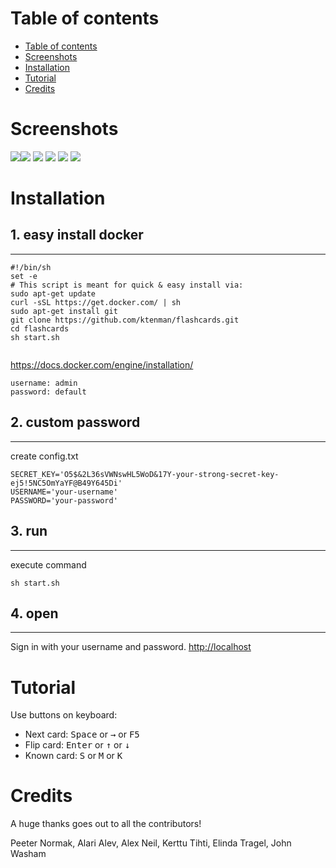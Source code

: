 Table of contents
=================

  * [Table of contents](#table-of-contents)
  * [Screenshots](#screenshots)
  * [Installation](#installation)
  * [Tutorial](#tutorial)
  * [Credits](#credits)
    
Screenshots
===========
![](https://github.com/ktenman/flashcards/blob/master/screenshots/6d9215e6a27f.png?raw=true)![](https://github.com/ktenman/flashcards/blob/master/screenshots/30c53c9b970e.png?raw=true)
![](https://github.com/ktenman/flashcards/blob/master/screenshots/871a34544d02.png?raw=true)
![](https://github.com/ktenman/flashcards/blob/master/screenshots/966a38d713fa.png?raw=true)
![](http://s020.radikal.ru/i720/1701/52/871a34544d02.png)
![](http://s015.radikal.ru/i330/1701/fd/9a485e5426be.png)

Installation
============

## 1. easy install docker
-------------------
```
#!/bin/sh
set -e
# This script is meant for quick & easy install via:
sudo apt-get update
curl -sSL https://get.docker.com/ | sh
sudo apt-get install git
git clone https://github.com/ktenman/flashcards.git
cd flashcards
sh start.sh


```
https://docs.docker.com/engine/installation/
```
username: admin
password: default
```

## 2. custom password
---------------------
create config.txt
```
SECRET_KEY='O5$&2L36sVWNswHL5WoD&17Y-your-strong-secret-key-ej5!5NC5OmYaYF@B49Y645Di'
USERNAME='your-username'
PASSWORD='your-password'
```
## 3. run
--------
execute command
```
sh start.sh
```
## 4. open
---------
Sign in with your username and password.
[http://localhost](http://localhost)

Tutorial
========
Use buttons on keyboard:
* Next card: <kbd>Space</kbd> or <kbd>&rarr;</kbd> or <kbd>F5</kbd>
* Flip card: <kbd>Enter</kbd> or <kbd>	&#x2191;</kbd> or <kbd>&#x2193;</kbd>
* Known card: <kbd>S</kbd> or <kbd>M</kbd> or <kbd>K</kbd>

Credits
=======
A huge thanks goes out to all the contributors!

Peeter Normak, Alari Alev, Alex Neil, Kerttu Tihti, Elinda Tragel, John Washam



